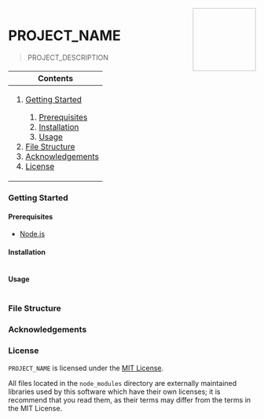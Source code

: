 <img height="128px" width="128px" align="right" />

# PROJECT_NAME

> PROJECT_DESCRIPTION

<table>
	<thead>
		<tr>
			<th align="center"><strong>Contents</strong></th>
		</tr>
	</thead>
	<tbody>
		<tr>
			<td>
				<ol>
					<li><a href="#getting-started">Getting Started</a></li>
					<ol>
						<li><a href="#prerequisites">Prerequisites</a></li>
						<li><a href="#installation">Installation</a></li>
						<li><a href="#usage">Usage</a></li>
					</ol>
					<li><a href="#file-structure">File Structure</a></li>
					<li><a href="#acknowledgements">Acknowledgements</a></li>
					<li><a href="#license">License</a></li>
				</ol>
			</td>
		</tr>
	</tbody>
</table>

### Getting Started

#### Prerequisites

- [Node.js](https://nodejs.org/en/download/)

#### Installation

```bash
```

#### Usage

```bash
```

### File Structure

### Acknowledgements

### License

`PROJECT_NAME` is licensed under the [MIT License](https://github.com/USERNAME/REPOSITORY_NAME/blob/master/PROJECT_NAME/LICENSE).

All files located in the `node_modules` directory are externally maintained libraries used by this software which have their own licenses; it is recommend that you read them, as their terms may differ from the terms in the MIT License.
